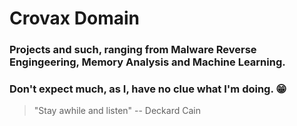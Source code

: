 # Crovax Domain

### Projects and such, ranging from Malware Reverse Engingeering, Memory Analysis and Machine Learning.
### Don't expect much, as I, have no clue what I'm doing. :grin:

> "Stay awhile and listen"
>-- Deckard Cain



<!---
CrovaxTheCursed/CrovaxTheCursed is a ✨ special ✨ repository because its `README.md` (this file) appears on your GitHub profile.
You can click the Preview link to take a look at your changes.
--->

